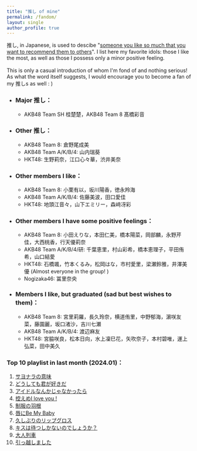 ```yaml
---
title: "推し of mine"
permalink: /fandom/
layout: single
author_profile: true
---
```


推し, in Japanese, is used to descibe "[someone you like so much that you want to recommend them to others](https://ja.wikipedia.org/wiki/%E6%8E%A8%E3%81%97)". I list here my favorite idols: those I like the most, as well as those I possess only a minor positive feeling.  
\
This is only a casual introduction of whom I'm fond of and nothing serious! As what the word itself suggests, I would encourage you to become a fan of my 推しs as well : \)  

* ### Major 推し：  
    * AKB48 Team SH 桂楚楚，AKB48 Team 8 髙橋彩音

* ### Other 推し：  
    * AKB48 Team 8: 倉野尾成美
    * AKB48 Team A/K/B/4: 山内瑞葵
    * HKT48: 生野莉奈，江口心々華，渋井美奈

* ### Other members I like：  
    * AKB48 Team 8: 小栗有以，坂川陽香，徳永羚海
    * AKB48 Team A/K/B/4: 佐藤美波，田口愛佳
    * HKT48: 地頭江音々，山下エミリー，森﨑冴彩

* ### Other members I have some positive feelings：  
    * AKB48 Team 8: 小田えりな，本田仁美，橋本陽菜，岡部麟，永野芹佳，大西桃香，行天優莉奈
    * AKB48 Team A/K/B/4/研: 千葉恵里，村山彩希，橋本恵理子，平田侑希，山口結愛
    * HKT48: 石橋颯，竹本くるみ，松岡はな，市村愛里，梁瀬鈴雅，井澤美優 (Almost everyone in the group! )
    * Nogizaka46: 冨里奈央
    
* ### Members I like, but graduated (sad but best wishes to them)：  
    * AKB48 Team 8: 宮里莉羅，長久玲奈，横道侑里，中野郁海，濵咲友菜，藤園麗，坂口渚沙，吉川七瀬
    * AKB48 Team A/K/B/4: 渡辺麻友
    * HKT48: 宮脇咲良，松本日向，水上凜巳花，矢吹奈子，本村碧唯，運上弘菜，田中美久


### Top 10 playlist in last month (2024.01)：

1. [サヨナラの意味](https://open.spotify.com/track/0lU7b9JpuI9RMVqqcJc5kd)  
2. [どうしても君が好きだ](https://open.spotify.com/track/42UvuSbUFiEM7kW2CEkQEN)  
3. [アイドルなんかじゃなかったら](https://open.spotify.com/track/0svM1S2Msb3aIfpf2Cf0YT)  
4. [控えめI love you !](https://open.spotify.com/track/0Zu1VrL45ZEvYYnpOCiPGB)  
5. [制服の羽根](https://open.spotify.com/track/4ALwDLoqKzR6apX7NHG7q4)  
6. [唇にBe My Baby](https://open.spotify.com/track/1KdAnonsgEJOzOM6lLWcbf)  
7. [久しぶりのリップグロス](https://open.spotify.com/track/6aUuSvVGMMHL15v4d2qWie)  
8. [キスは待つしかないのでしょうか？](https://open.spotify.com/track/79WstEMUylIx1atjIXOtRF)  
9. [大人列車](https://open.spotify.com/track/0cgm9YBoylZqjmdhqgjEQh)  
10. [引っ越しました](https://open.spotify.com/track/0twGhwOLioaQPahVl4aEoz)  